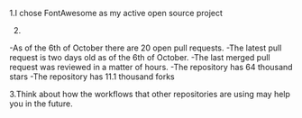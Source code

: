 1.I chose FontAwesome as my active open source project

2.
-As of the 6th of October there are 20 open pull requests.
-The latest pull request is two days old as of the 6th of October.
-The last merged pull request was reviewed in a matter of hours.
-The repository has 64 thousand stars
-The repository has 11.1 thousand forks

3.Think about how the workflows that other repositories are using may help you in the future.
